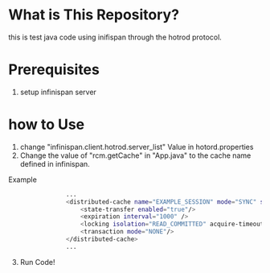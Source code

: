 # What is This Repository?
this is test java code using inifispan through the hotrod protocol.

# Prerequisites
1. setup infinispan server

# how to Use
1. change "infinispan.client.hotrod.server_list" Value in hotord.properties
2. Change the value of "rcm.getCache" in "App.java" to the cache name defined in infinispan.

Example
```bash
                ...
                <distributed-cache name="EXAMPLE_SESSION" mode="SYNC" segments="50" owners="2" start="EAGER" remote-timeout="120000" l1-lifespan="0">
                    <state-transfer enabled="true"/>
                    <expiration interval="1000" />
                    <locking isolation="READ_COMMITTED" acquire-timeout="30000" concurrency-level="1000" striping="false"/>
                    <transaction mode="NONE"/>
                </distributed-cache>
                ...
```
3. Run Code!